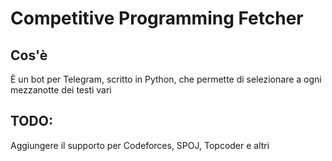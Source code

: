 # Competitive Programming Fetcher
## Cos'è

È un bot per Telegram, scritto in Python, che permette di selezionare a
ogni mezzanotte dei testi vari

## TODO:
Aggiungere il supporto per Codeforces, SPOJ, Topcoder e altri
